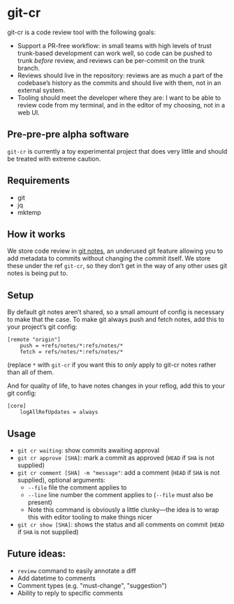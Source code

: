 # git-cr

git-cr is a code review tool with the following goals:

- Support a PR-free workflow: in small teams with high levels of trust trunk-based development can
  work well, so code can be pushed to trunk _before_ review, and reviews can be per-commit on the
  trunk branch.
- Reviews should live in the repository: reviews are as much a part of the codebase’s history as the
  commits and should live with them, not in an external system.
- Tooling should meet the developer where they are: I want to be able to review code from my terminal,
  and in the editor of my choosing, not in a web UI.

## Pre-pre-pre alpha software

`git-cr` is currently a toy experimental project that does very little and should be treated
with extreme caution.

## Requirements

- git
- jq
- mktemp

## How it works

We store code review in [git notes](https://git-scm.com/docs/git-notes), an underused git feature allowing
you to add metadata to commits without changing the commit itself. We store these under the ref `git-cr`,
so they don’t get in the way of any other uses git notes is being put to.

## Setup

By default git notes aren’t shared, so a small amount of config is necessary to make that the case. To
make git always push and fetch notes, add this to your project’s git config:

```
[remote "origin"]
    push = +refs/notes/*:refs/notes/*
    fetch = refs/notes/*:refs/notes/*
```
(replace `*` with `git-cr` if you want this to _only_ apply to git-cr notes rather than all of them.

And for quality of life, to have notes changes in your reflog, add this to your git config:
```
[core]
    logAllRefUpdates = always
```

## Usage

- `git cr waiting`: show commits awaiting approval
- `git cr approve [SHA]`: mark a commit as approved (`HEAD` if `SHA` is not supplied)
- `git cr comment [SHA] -m "message"`: add a comment (`HEAD` if `SHA` is not supplied), optional arguments:
  - `--file` file the comment applies to
  - `--line` line number the comment applies to (`--file` must also be present)
  - Note this command is obviously a little clunky—the idea is to wrap this with editor tooling to make things nicer
- `git cr show [SHA]`: shows the status and all comments on commit (`HEAD` if `SHA` is not supplied)

## Future ideas:

- `review` command to easily annotate a diff
- Add datetime to comments
- Comment types (e.g. "must-change", "suggestion")
- Ability to reply to specific comments
